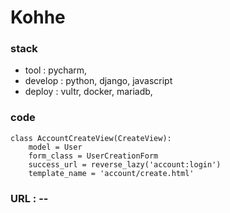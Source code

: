 # Kohhe

### stack 
- tool : pycharm,
- develop : python, django, javascript
- deploy : vultr, docker, mariadb,

### code
```
class AccountCreateView(CreateView):
    model = User
    form_class = UserCreationForm
    success_url = reverse_lazy('account:login')
    template_name = 'account/create.html'
```

### URL : -- 




